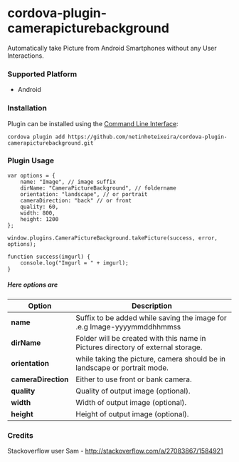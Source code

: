 # cordova-plugin-camerapicturebackground
Automatically take Picture from Android Smartphones without any User Interactions.

### Supported Platform

* Android

### Installation

Plugin can be installed using the [Command Line Interface](http://cordova.apache.org/docs/en/4.0.0/guide_cli_index.md.html#The%20Command-Line%20Interface):

````
cordova plugin add https://github.com/netinhoteixeira/cordova-plugin-camerapicturebackground.git
````

### Plugin Usage

````
var options = {
    name: "Image", // image suffix
    dirName: "CameraPictureBackground", // foldername
    orientation: "landscape", // or portrait
    cameraDirection: "back" // or front
    quality: 60,
    width: 800,
    height: 1200
};

window.plugins.CameraPictureBackground.takePicture(success, error, options);

function success(imgurl) {
    console.log("Imgurl = " + imgurl);
}
````

##### Here options are

Option | Description
------- | -------
**name** | Suffix to be added while saving the image for .e.g Image-yyyymmddhhmmss
**dirName** | Folder will be created with this name in Pictures directory of external storage.
**orientation** | while taking the picture, camera should be in landscape or portrait mode.
**cameraDirection** | Either to use front or bank camera.
**quality** | Quality of output image (optional).
**width** | Width of output image (optional).
**height** | Height of output image (optional).


### Credits

Stackoverflow user Sam - http://stackoverflow.com/a/27083867/1584921
